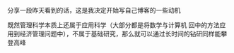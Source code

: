 分享一段昨天看到的话，这是我决定开始写自己博客的一些动机

既然管理科学本质上还属于应用科学（大部分都是将数学与计算机 回中的方法应用到经济管理问题中），不属于基础研究，那么就可以通过长时间的钻研同样能攀登高峰